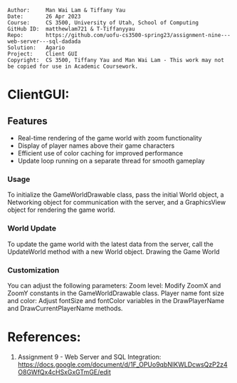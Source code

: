 ﻿```
Author:     Man Wai Lam & Tiffany Yau
Date:       26 Apr 2023
Course:     CS 3500, University of Utah, School of Computing
GitHub ID:  matthewlam721 & T-Tiffanyyau
Repo:       https://github.com/uofu-cs3500-spring23/assignment-nine---web-server---sql-dadada
Solution:   Agario
Project:    Client GUI
Copyright:  CS 3500, Tiffany Yau and Man Wai Lam - This work may not be copied for use in Academic Coursework.
```

# ClientGUI:

## Features

- Real-time rendering of the game world with zoom functionality
- Display of player names above their game characters
- Efficient use of color caching for improved performance
- Update loop running on a separate thread for smooth gameplay

### Usage
To initialize the GameWorldDrawable class, pass the initial World object, a Networking object for communication with the server, 
and a GraphicsView object for rendering the game world.

### World Update
To update the game world with the latest data from the server, call the UpdateWorld method with a new World object.
Drawing the Game World

### Customization
You can adjust the following parameters:
Zoom level: Modify ZoomX and ZoomY constants in the GameWorldDrawable class.
Player name font size and color: Adjust fontSize and fontColor variables in the DrawPlayerName and DrawCurrentPlayerName methods.

# References:

1. Assignment 9 - Web Server and SQL Integration: https://docs.google.com/document/d/1F_OPUo9qbNIKWLDcwsQzP2z4O8GWfQx4cHSxGxGTmGE/edit
